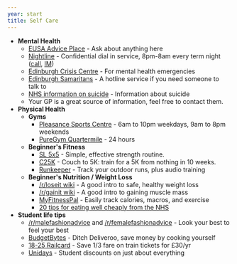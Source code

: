 ```yaml
---
year: start
title: Self Care
---
```


 - **Mental Health**
    - [EUSA Advice Place](https://www.eusa.ed.ac.uk/support_and_advice/the_advice_place/) - Ask about anything here
    - [Nightline](https://ednightline.com/) - Confidential dial in service, 8pm-8am every term night ([call](tel:01315574444), [IM](https://ednightline.com/instant-messenger/))
    - [Edinburgh Crisis Centre](http://www.edinburghcrisiscentre.org.uk/wordpress/) - For mental health emergencies
    - [Edinburgh Samaritans](https://samaritans.org/branches/edinburgh) - A hotline service if you need someone to talk to
    - [NHS information on suicide](https://www.nhs.uk/conditions/suicide/) - Information about suicide
    - Your GP is a great source of information, feel free to contact them.
 - **Physical Health**
    - **Gyms**
      - [Pleasance Sports Centre](https://www.ed.ac.uk/sport-exercise) - 6am to 10pm weekdays, 9am to 8pm weekends
      - [PureGym Quartermile](https://www.puregym.com/gyms/edinburgh-quartermile/) - 24 hours
    - **Beginner's Fitness**
      - [SL 5x5](https://stronglifts.com/5x5) - Simple, effective strength routine.
      - [C25K](https://www.c25k.com/) - Couch to 5K: train for a 5K from nothing in 10 weeks.
      - [Runkeeper](https://runkeeper.com/) - Track your outdoor runs, plus audio training  
    - **Beginner's Nutrition / Weight Loss**
      - [/r/loseit wiki](https://old.reddit.com/r/loseit/wiki/quick_start_guide) - A good intro to safe, healthy weight loss
      - [/r/gainit wiki](https://old.reddit.com/r/gainit/wiki/index) - A good intro to gaining muscle mass
      - [MyFitnessPal](https://www.myfitnesspal.com) - Easily track calories, macros, and exercise
      - [20 tips for eating well cheaply from the NHS](https://www.nhs.uk/live-well/eat-well/20-tips-to-eat-well-for-less/)
 - **Student life tips**
      - [/r/malefashionadvice](https://reddit.com/r/malefashionadvice) and [/r/femalefashionadvice](https://reddit.com/r/femalefashionadvice) - Look your best to feel your best
      - [BudgetBytes](https://budgetbytes.com) - Ditch Deliveroo, save money by cooking yourself
      - [18-25 Railcard](https://www.16-25railcard.co.uk) - Save 1/3 fare on train tickets for £30/yr
      - [Unidays](https://www.myunidays.com) - Student discounts on just about everything


